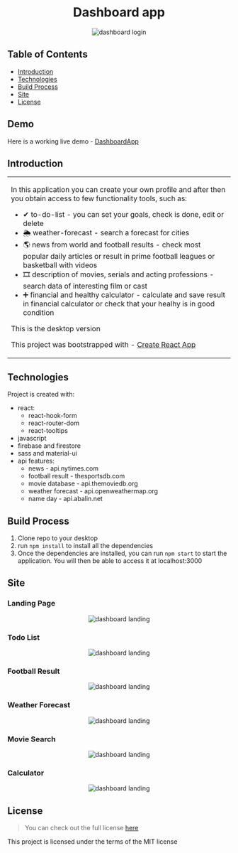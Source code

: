 <h1 align='center'>Dashboard app</h1>
<p align='center'><img src='https://github.com/dulko-dev/react_dashboard/blob/master/dashboard%20-%20screen.png' alt='dashboard login' title='dashboard' /></p>

## Table of Contents
- [Introduction](#introduction)
- [Technologies](#technologies)
- [Build Process](#build-process)
- [Site](#site)
- [License](#license)

<h2>Demo</h2>
<p>Here is a working live demo - <a target='_blanket' href='https://dulko-dashboard.netlify.app' <p>DashboardApp</p> </a></p>

## Introduction
<table>
  <tr>
  <td>
  <p>In this application you can create your own profile and after then you obtain access to few functionality tools, such as:</p>
  <ul>
    <li>✔ to-do-list - <span>you can set your goals, check is done, edit or delete</span></li>
    <li>🌦 weather-forecast - <span>search a forecast for cities</span></li>
    <li>🌎 news from world and football results - <span>check most popular daily articles or result in prime football leagues or basketball with videos</span></li>
    <li>🎞 description of movies, serials and acting professions - <span>search data of interesting film or cast</span></li>
    <li>➕ financial and healthy calculator - <span>calculate and save result in financial calculator or check that your healhy is in good condition</span></li>
  </ul>
    <p>This is the desktop version</p>
    <p>This project was bootstrapped with - <a href='https://github.com/facebook/create-react-app' <p>Create React App </p></a></p>
    </td>
  </tr>
  </table>
  
## Technologies
Project is created with:
<ul>
  <li>react:
    <ul>
      <li>react-hook-form</li>
      <li>react-router-dom</li>
      <li>react-tooltips</li>
    </ul>
  </li>
  <li>javascript</li>
  <li>firebase and firestore</li>
  <li>sass and material-ui</li>
  <li>api features:
    <ul>
      <li>news - api.nytimes.com</li>
      <li>football result - thesportsdb.com</li>
      <li>movie database - api.themoviedb.org</li>
      <li>weather forecast - api.openweathermap.org</li>
      <li>name day - api.abalin.net</li>
    </ul>
  </li>
  </ul>

## Build Process
<ol>
  <li>Clone repo to your desktop</li>
  <li>run <code>npm install</code> to install all the dependencies</li>
  <li>Once the dependencies are installed, you can run <code>npm start</code> to start the application. You will then be able to access it at localhost:3000</li>
  </ol>


## Site
<h3>Landing Page</h3>
<p align='center'><img src='https://github.com/dulko-dev/react_dashboard/blob/master/dashboard%20-%20landingPage.png' alt='dashboard landing' title='dashboard' /></p>

<h3>Todo List</h3>
<p align='center'><img src='https://github.com/dulko-dev/react_dashboard/blob/master/dashboard%20-%20todo.png' alt='dashboard landing' title='dashboard' /></p>

<h3>Football Result</h3>
<p align='center'><img src='https://github.com/dulko-dev/react_dashboard/blob/master/dashboard%20-%20footballResults.png' alt='dashboard landing' title='dashboard' /></p>

<h3>Weather Forecast</h3>
<p align='center'><img src='https://github.com/dulko-dev/react_dashboard/blob/master/dashboard%20-%20weatherForecast.png' alt='dashboard landing' title='dashboard' /></p>

<h3>Movie Search</h3>
<p align='center'><img src='https://github.com/dulko-dev/react_dashboard/blob/master/dashboard%20-%20movieSearch.png' alt='dashboard landing' title='dashboard' /></p>

<h3>Calculator</h3>
<p align='center'><img src='https://github.com/dulko-dev/react_dashboard/blob/master/dashboard%20-%20calculator.png' alt='dashboard landing' title='dashboard' /></p>

## License
>You can check out the full license [here](https://github.com/IgorAntun/node-chat/blob/master/LICENSE)
<p>This project is licensed under the terms of the MIT license</p>
